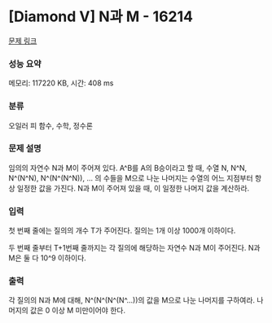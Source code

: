 # [Diamond V] N과 M - 16214 

[문제 링크](https://www.acmicpc.net/problem/16214) 

### 성능 요약

메모리: 117220 KB, 시간: 408 ms

### 분류

오일러 피 함수, 수학, 정수론

### 문제 설명

<p>임의의 자연수 N과 M이 주어져 있다. A^B를 A의 B승이라고 할 때, 수열 N, N^N, N^(N^N), N^(N^(N^N)), ... 의 수들을 M으로 나눈 나머지는 수열의 어느 지점부터 항상 일정한 값을 가진다. N과 M이 주어져 있을 때, 이 일정한 나머지 값을 계산하라.</p>

### 입력 

 <p>첫 번째 줄에는 질의의 개수 T가 주어진다. 질의는 1개 이상 1000개 이하이다.</p>

<p>두 번째 줄부터 T+1번째 줄까지는 각 질의에 해당하는 자연수 N과 M이 주어진다. N과 M은 둘 다 10^9 이하이다.</p>

### 출력 

 <p>각 질의의 N과 M에 대해, N^(N^(N^(N^...))의 값을 M으로 나눈 나머지를 구하여라. 나머지의 값은 0 이상 M 미만이어야 한다.</p>

